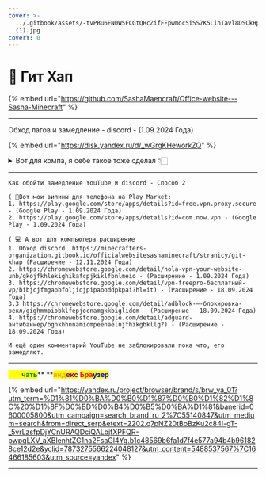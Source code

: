 ```yaml
---
cover: >-
  ../.gitbook/assets/-tvPBu6EN0W5FCGtQHcZifFFpwmoc5iSS7K5LihTavl8DSCkHpZhvfl2LvJHqd08ongjgjAN
  (1).jpg
coverY: 0
---
```


# 📌 Гит Хап

{% embed url="https://github.com/SashaMaencraft/Office-website---Sasha-Minecraft" %}

***

Обход лагов и замедление - discord - (1.09.2024 Года)

{% embed url="https://disk.yandex.ru/d/_wGrgKHeworkZQ" %}

<details>

<summary>Вот для компа, я себе такое тоже сделал 👇🏻</summary>

Оживляем discord — добрые люди уже выложили

([https://github.com/ValdikSS/GoodbyeDPI/issues/378](https://disk.yandex.ru/d/_wGrgKHeworkZQ)) гайд.;

• Запускаем файл 1\_russia\_blacklist.cmd. Если выбивает ошибку, запускаем от имени администратора (для этого надо правой кнопкой мыши нажать на файл,там будет плашка), либо жмём «Подробнее» — «Выполнить»;

</details>

***

```
Как обойти замедление YouTube и discord - Способ 2

( 📱Вот мои випины для телефона на Play Market:
1. https://play.google.com/store/apps/details?id=free.vpn.proxy.secure - (Google Play - 1.09.2024 Года)
2. https://play.google.com/store/apps/details?id=com.now.vpn - (Google Play - 1.09.2024 Года)

( 💻 А вот для компьютера расширение
1. Обход discord  https://minecrafters-organization.gitbook.io/officialwebsitesashaminecraft/stranicy/git-khap (Расширение - 12.11.2024 Года)
2. https://chromewebstore.google.com/detail/hola-vpn-your-website-unb/gkojfkhlekighikafcpjkiklfbnlmeio - (Расширение - 1.09.2024 Года)
3. https://chromewebstore.google.com/detail/vpn-freepro-бесплатный-vp/bibjcjfmgapbfoljiojpipaooddpkpai?hl=it) - (Расширение - 18.09.2024 Года)
3.3 https://chromewebstore.google.com/detail/adblock-–-блокировка-рекл/gighmmpiobklfepjocnamgkkbiglidom - (Расширение - 18.09.2024 Года)
4. https://chromewebstore.google.com/detail/adguard-антибаннер/bgnkhhnnamicmpeenaelnjfhikgbkllg?) - (Расширение - 18.09.2024 Года)

И ещё один комментарий YouTube не заблокировали пока что, его замедляют.
```

***

<mark style="color:yellow;">**Ска**</mark><mark style="color:green;">**чать**</mark>\*\* \*\*<mark style="color:orange;">**янд**</mark><mark style="color:purple;">**екс**</mark> <mark style="color:red;">**Бра**</mark><mark style="color:blue;">**узер**</mark>

{% embed url="https://yandex.ru/project/browser/brand/s/brw_ya_01?utm_term=%D1%81%D0%BA%D0%B0%D1%87%D0%B0%D1%82%D1%8C%20%D1%8F%D0%BD%D0%B4%D0%B5%D0%BA%D1%81&banerid=0600005800&utm_campaign=search_brand_ru_2%7C55140847&utm_medium=search&from=direct_serp&etext=2202.q7pNZ20tBoBzKu2c84I-gT-_5vrLzsfpDjYCnURAQDciQALbjfXPFQR-pwpqLXV_aXBlenhtZG1na2FsaGl4Yg.b1c48569b6fa1d7f4e577a94b4b961828ce12d2e&yclid=7873275566224048127&utm_content=5488537567%7C16466185603&utm_source=yandex" %}

***
